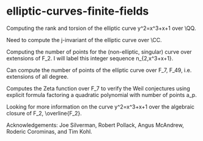 # elliptic-curves-finite-fields
Computing the rank and torsion of the elliptic curve y^2=x^3+x+1 over \QQ.

Need to compute the j-invariant of the elliptic curve over \CC.

Computing the number of points for the (non-elliptic, singular) curve over extensions of F_2. I will label this integer sequence n_{2,x^3+x+1}.

Can compute the number of points of the elliptic curve over F_7, F_49, i.e. extensions of all degree.

Computes the Zeta function over F_7 to verify the Weil conjectures using explicit formula factoring a quadratic polynomial with number of points a_p.

Looking for more information on the curve y^2=x^3+x+1 over the algebraic closure of F_2, \overline{F_2}.

Acknowledgements: Joe Silverman, Robert Pollack, Angus McAndrew, Roderic Corominas, and Tim Kohl.
